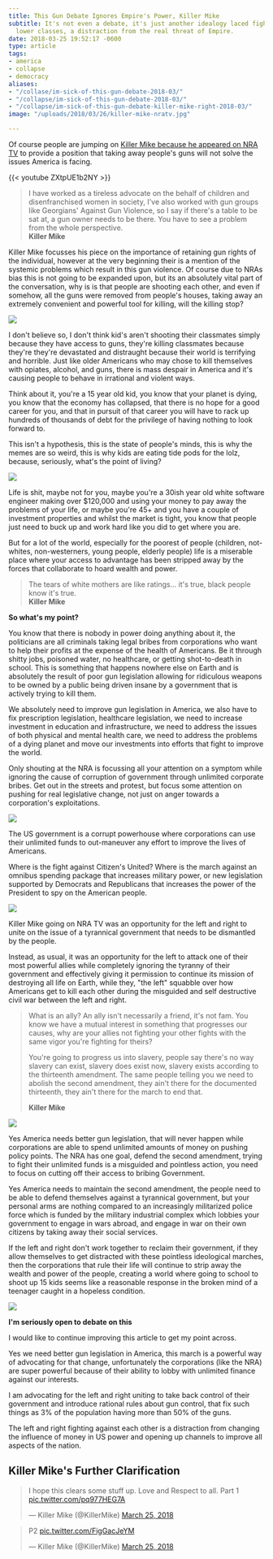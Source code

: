 ```yaml
---
title: This Gun Debate Ignores Empire's Power, Killer Mike
subtitle: It's not even a debate, it's just another idealogy laced fight between the
  lower classes, a distraction from the real threat of Empire.
date: 2018-03-25 19:52:17 -0600
type: article
tags:
- america
- collapse
- democracy
aliases:
- "/collase/im-sick-of-this-gun-debate-2018-03/"
- "/collapse/im-sick-of-this-gun-debate-2018-03/"
- "/collapse/im-sick-of-this-gun-debate-killer-mike-right-2018-03/"
image: "/uploads/2018/03/26/killer-mike-nratv.jpg"

---
```

Of course people are jumping on [Killer Mike because he appeared on NRA TV](https://www.youtube.com/watch?v=ZXtpUE1b2NY) to provide a position that taking away people's guns will not solve the issues America is facing.

{{< youtube ZXtpUE1b2NY >}}

> I have worked as a tireless advocate on the behalf of children and disenfranchised women in society, I've also worked with gun groups like Georgians' Against Gun Violence, so I say if there's a table to be sat at, a gun owner needs to be there. You have to see a problem from the whole perspective.  
> **Killer Mike**

Killer Mike focusses his piece on the importance of retaining gun rights of the individual, however at the very beginning their is a mention of the systemic problems which result in this gun violence. Of course due to NRAs bias this is not going to be expanded upon, but its an absolutely vital part of the conversation, why is is that people are shooting each other, and even if somehow, all the guns were removed from people's houses, taking away an extremely convenient and powerful tool for killing, will the killing stop?

![](/uploads/2018/03/26/1B786D31-0B39-4BD9-B8E1-1D32E721E80E-e1521928873872.jpeg)

I don't believe so, I don't think kid's aren't shooting their classmates simply because they have access to guns, they're killing classmates because they're they're devastated and distraught because their world is terrifying and horrible. Just like older Americans who may chose to kill themselves with opiates, alcohol, and guns, there is mass despair in America and it's causing people to behave in irrational and violent ways.

Think about it, you're a 15 year old kid, you know that your planet is dying, you know that the economy has collapsed, that there is no hope for a good career for you, and that in pursuit of that career you will have to rack up hundreds of thousands of debt for the privilege of having nothing to look forward to.

This isn't a hypothesis, this is the state of people's minds, this is why the memes are so weird, this is why kids are eating tide pods for the lolz, because, seriously, what's the point of living?

![](/uploads/2018/03/26/2018-03-25_8-59-38.jpg)

Life is shit, maybe not for you, maybe you're a 30ish year old white software engineer making over $120,000 and using your money to pay away the problems of your life, or maybe you're 45+ and you have a couple of investment properties and whilst the market is tight, you know that people just need to buck up and work hard like you did to get where you are.

But for a lot of the world, especially for the poorest of people (children, not-whites, non-westerners, young people, elderly people) life is a miserable place where your access to advantage has been stripped away by the forces that collaborate to hoard wealth and power.

> The tears of white mothers are like ratings... it's true, black people know it's true.  
> **Killer Mike**

**So what's my point?**

You know that there is nobody in power doing anything about it, the politicians are all criminals taking legal bribes from corporations who want to help their profits at the expense of the health of Americans. Be it through shitty jobs, poisoned water, no healthcare, or getting shot-to-death in school. This is something that happens nowhere else on Earth and is absolutely the result of poor gun legislation allowing for ridiculous weapons to be owned by a public being driven insane by a government that is actively trying to kill them.

We absolutely need to improve gun legislation in America, we also have to fix prescription legislation, healthcare legislation, we need to increase investment in education and infrastructure, we need to address the issues of both physical and mental health care, we need to address the problems of a dying planet and move our investments into efforts that fight to improve the world.

Only shouting at the NRA is focussing all your attention on a symptom while ignoring the cause of corruption of government through unlimited corporate bribes. Get out in the streets and protest, but focus some attention on pushing for real legislative change, not just on anger towards a corporation's exploitations.

![](/uploads/2018/03/26/2018-03-25_9-00-13_0.jpg)

The US government is a corrupt powerhouse where corporations can use their unlimited funds to out-maneuver any effort to improve the lives of Americans.

Where is the fight against Citizen's United? Where is the march against an omnibus spending package that increases military power, or new legislation supported by Democrats and Republicans that increases the power of the President to spy on the American people.

![](/uploads/2018/03/26/2018-03-25_9-05-18.jpg)

Killer Mike going on NRA TV was an opportunity for the left and right to unite on the issue of a tyrannical government that needs to be dismantled by the people.

Instead, as usual, it was an opportunity for the left to attack one of their most powerful allies while completely ignoring the tyranny of their government and effectively giving it permission to continue its mission of destroying all life on Earth, while they, "the left" squabble over how Americans get to kill each other during the misguided and self destructive civil war between the left and right.

> What is an ally? An ally isn't necessarily a friend, it's not fam. You know we have a mutual interest in something that progresses our causes, why are your allies not fighting your other fights with the same vigor you're fighting for theirs?
>
> You're going to progress us into slavery, people say there's no way slavery can exist, slavery does exist now, slavery exists according to the thirteenth amendment. The same people telling you we need to abolish the second amendment, they ain't there for the documented thirteenth, they ain't there for the march to end that.
>
> **Killer Mike**

![](/uploads/2018/03/26/2018-03-25_9-02-00.jpg)

Yes America needs better gun legislation, that will never happen while corporations are able to spend unlimited amounts of money on pushing policy points. The NRA has one goal, defend the second amendment, trying to fight their unlimited funds is a misguided and pointless action, you need to focus on cutting off their access to bribing Government.

Yes America needs to maintain the second amendment, the people need to be able to defend themselves against a tyrannical government, but your personal arms are nothing compared to an increasingly militarized police force which is funded by the military industrial complex which lobbies your government to engage in wars abroad, and engage in war on their own citizens by taking away their social services.

If the left and right don't work together to reclaim their government, if they allow themselves to get distracted with these pointless ideological marches, then the corporations that rule their life will continue to strip away the wealth and power of the people, creating a world where going to school to shoot up 15 kids seems like a reasonable response in the broken mind of a teenager caught in a hopeless condition.

![](/uploads/2018/03/26/2018-03-25_9-04-49.jpg)

**I'm seriously open to debate on this**

I would like to continue improving this article to get my point across.

Yes we need better gun legislation in America, this march is a powerful way of advocating for that change, unfortunately the corporations (like the NRA) are super powerful because of their ability to lobby with unlimited finance against our interests.

I am advocating for the left and right uniting to take back control of their government and introduce rational rules about gun control, that fix such things as 3% of the population having more than 50% of the guns.

The left and right fighting against each other is a distraction from changing the influence of money in US power and opening up channels to improve all aspects of the nation.

## Killer Mike's Further Clarification

<blockquote class="twitter-tweet" data-lang="en"><p lang="en" dir="ltr">I hope this clears some stuff up. Love and Respect to all.  Part 1 <a href="https://t.co/pq977HEG7A">pic.twitter.com/pq977HEG7A</a></p>&mdash; Killer Mike (@KillerMike) <a href="https://twitter.com/KillerMike/status/978053530689847296?ref_src=twsrc%5Etfw">March 25, 2018</a></blockquote>

<blockquote class="twitter-tweet" data-lang="en"><p lang="und" dir="ltr">P2 <a href="https://t.co/FigGacJeYM">pic.twitter.com/FigGacJeYM</a></p>&mdash; Killer Mike (@KillerMike) <a href="https://twitter.com/KillerMike/status/978054153984385024?ref_src=twsrc%5Etfw">March 25, 2018</a></blockquote>

<script async src="https://platform.twitter.com/widgets.js" charset="utf-8"></script>